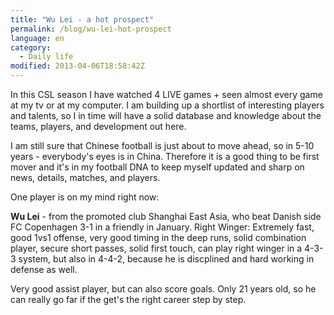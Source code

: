 ```yaml
---
title: "Wu Lei - a hot prospect"
permalink: /blog/wu-lei-hot-prospect
language: en
category:
  - Daily life
modified: 2013-04-06T18:58:42Z
---
```


In this CSL season I have watched 4 LIVE games + seen almost every game at my tv or at my computer. I am building up a shortlist of interesting players and talents, so I in time will have a solid database and knowledge about the teams, players, and development out here.

I am still sure that Chinese football is just about to move ahead, so in 5-10 years - everybody's eyes is in China. Therefore it is a good thing to be first mover and it's in my football DNA to keep myself updated and sharp on news, details, matches, and players.

One player is on my mind right now:  
  
**Wu Lei** - from the promoted club Shanghai East Asia, who beat Danish side FC Copenhagen 3-1 in a friendly in January. Right Winger: Extremely fast, good 1vs1 offense, very good timing in the deep runs, solid combination player, secure short passes, solid first touch, can play right winger in a 4-3-3 system, but also in 4-4-2, because he is discplined and hard working in defense as well.

Very good assist player, but can also score goals. Only 21 years old, so he can really go far if the get's the right career step by step.
